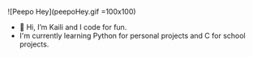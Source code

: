 ![Peepo Hey](peepoHey.gif =100x100)
- 👋 Hi, I’m Kaili and I code for fun.
- I'm currently learning Python for personal projects and C for school projects.
